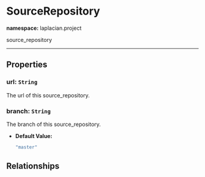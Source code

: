 # **SourceRepository**
**namespace:** laplacian.project

source_repository



---

## Properties

### url: `String`
The url of this source_repository.

### branch: `String`
The branch of this source_repository.
- **Default Value:**
  ```kotlin
  "master"
  ```

## Relationships